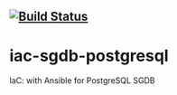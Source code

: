 [![Build Status](https://travis-ci.org/wluisaraujo/iac-ansible-sgdb-postgresql.svg?branch=master)](https://travis-ci.org/wluisaraujo/iac-ansible-sgdb-postgresql)
---

# iac-sgdb-postgresql
IaC: with Ansible for PostgreSQL SGDB
